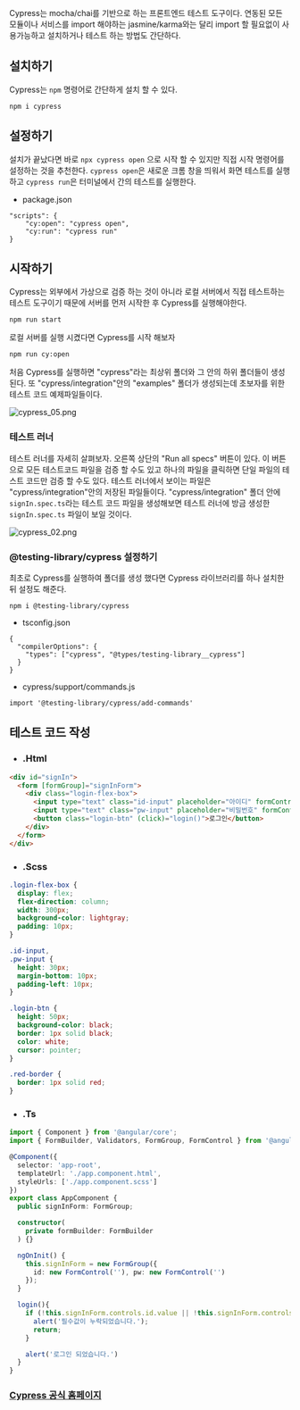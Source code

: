 Cypress는 mocha/chai를 기반으로 하는 프론트엔드 테스트 도구이다.
연동된 모든 모듈이나 서비스를 import 해야하는 jasmine/karma와는 달리 import 할 필요없이 사용가능하고 설치하거나 테스트 하는 방법도 간단하다.

## 설치하기 

Cypress는 `npm` 명령어로 간단하게 설치 할 수 있다.

```
npm i cypress
```

## 설정하기 

설치가 끝났다면 바로 `npx cypress open` 으로 시작 할 수 있지만 직접 시작 명령어를 설정하는 것을 추천한다.
`cypress open`은 새로운 크롬 창을 띄워서 화면 테스트를 실행하고 `cypress run`은 터미널에서 간의  테스트를 실행한다. 

* package.json
```
"scripts": {
    "cy:open": "cypress open",
    "cy:run": "cypress run"
}
```

## 시작하기

Cypress는 외부에서 가상으로 검증 하는 것이 아니라 로컬 서버에서 직접 테스트하는 테스트 도구이기 때문에 서버를 먼저 시작한 후 Cypress를 실행해야한다.

```
npm run start
```
로컬 서버를 실행 시켰다면 Cypress를 시작 해보자
```
npm run cy:open
```

처음 Cypress를 실행하면 "cypress"라는 최상위 폴더와 그 안의 하위 폴더들이 생성된다.
또 "cypress/integration"안의 "examples" 폴더가 생성되는데 초보자를 위한 테스트 코드 예제파일들이다.

![cypress_05.png](/assets/images/cypress_05.png)

### 테스트 러너
테스트 러너를 자세히 살펴보자.
오른쪽 상단의 "Run all specs" 버튼이 있다. 이 버튼으로 모든 테스트코드 파일을 검증 할 수도 있고 하나의 파일을 클릭하면 단일 파일의 테스트 코드만 검증 할 수도 있다. 
테스트 러너에서 보이는 파일은 "cypress/integration"안의 저장된 파일들이다.
"cypress/integration" 폴더 안에 `signIn.spec.ts`라는 테스트 코드 파일을 생성해보면 테스트 러너에 방금 생성한 `signIn.spec.ts` 파일이 보일 것이다.

![cypress_02.png](/assets/images/cypress_02.png)


### @testing-library/cypress 설정하기
최초로 Cypress를 실행하여 폴더를 생성 했다면  Cypress 라이브러리를 하나 설치한 뒤 설정도 해준다. 

```
npm i @testing-library/cypress
```
* tsconfig.json

```
{
  "compilerOptions": {
    "types": ["cypress", "@types/testing-library__cypress"]
  }
}
```

* cypress/support/commands.js
```
import '@testing-library/cypress/add-commands'
```

## 테스트 코드 작성
- ### .Html
``` html
<div id="signIn">
  <form [formGroup]="signInForm">
    <div class="login-flex-box">
      <input type="text" class="id-input" placeholder="아이디" formControlName="id" [ngClass]="{ 'red-border': !signInForm.controls.id.value }">
      <input type="text" class="pw-input" placeholder="비밀번호" formControlName="pw" [ngClass]="{ 'red-border': !signInForm.controls.pw.value }">
      <button class="login-btn" (click)="login()">로그인</button>
    </div>
  </form>
</div>
```

- ### .Scss
``` scss
.login-flex-box {
  display: flex;
  flex-direction: column;
  width: 300px;
  background-color: lightgray;
  padding: 10px;
}

.id-input,
.pw-input {
  height: 30px;
  margin-bottom: 10px;
  padding-left: 10px;
}

.login-btn {
  height: 50px;
  background-color: black;
  border: 1px solid black;
  color: white;
  cursor: pointer;
}

.red-border {
  border: 1px solid red;
}
```
- ### .Ts
``` typescript
import { Component } from '@angular/core';
import { FormBuilder, Validators, FormGroup, FormControl } from '@angular/forms';

@Component({
  selector: 'app-root',
  templateUrl: './app.component.html',
  styleUrls: ['./app.component.scss']
})
export class AppComponent {
  public signInForm: FormGroup;

  constructor(
    private formBuilder: FormBuilder
  ) {}

  ngOnInit() {
    this.signInForm = new FormGroup({
      id: new FormControl(''), pw: new FormControl('')
    });
  }

  login(){
    if (!this.signInForm.controls.id.value || !this.signInForm.controls.pw.value) {
      alert('필수값이 누락되었습니다.');
      return;
    }

    alert('로그인 되었습니다.')
  }
}
```
### [Cypress 공식 홈페이지](https://www.cypress.io/)